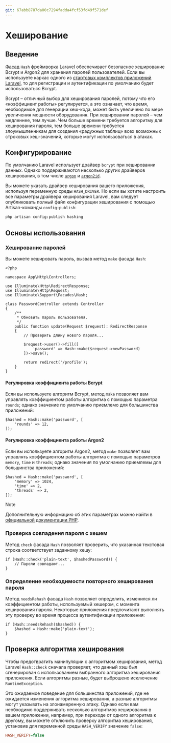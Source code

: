 ```yaml
---
git: 67abb8787da00c7294fadda4fcf53fd49f571def
---
```


# Хеширование

<a name="introduction"></a>
## Введение

[Фасад](/docs/{{version}}/facades) `Hash` фреймворка Laravel обеспечивает безопасное хеширование Bcrypt и Argon2 для хранения паролей пользователей. Если вы используете каркас одного из [стартовых комплектов приложений Laravel](starter-kits), то для регистрации и аутентификации по умолчанию будет использоваться Bcrypt.

Bcrypt – отличный выбор для хеширования паролей, потому что его «коэффициент работы» регулируется, а это означает, что время, необходимое для генерации хеш-кода, может быть увеличено по мере увеличения мощности оборудования. При хешировании паролей – чем медленнее, тем лучше. Чем больше времени требуется алгоритму для хеширования пароля, тем больше времени требуется злоумышленникам для создания «радужных таблиц» всех возможных строковых хеш-значений, которые могут использоваться в атаках.

<a name="configuration"></a>
## Конфигурирование

По умолчанию Laravel использует драйвер `bcrypt` при хешировании данных. Однако поддерживаются несколько других драйверов хеширования, в том числе [`argon`](https://en.wikipedia.org/wiki/Argon2) и [`argon2id`](https://en.wikipedia.org/wiki/Argon2).

Вы можете указать драйвер хеширования вашего приложения, используя переменную среды `HASH_DRIVER`. Но если вы хотите настроить все параметры драйвера хеширования Laravel, вам следует опубликовать полный файл конфигурации хеширования с помощью Artisan-команды `config:publish`:

```bash
php artisan config:publish hashing
```

<a name="basic-usage"></a>
## Основы использования

<a name="hashing-passwords"></a>
### Хеширование паролей

Вы можете хешировать пароль, вызвав метод `make` фасада `Hash`:

    <?php

    namespace App\Http\Controllers;

    use Illuminate\Http\RedirectResponse;
    use Illuminate\Http\Request;
    use Illuminate\Support\Facades\Hash;

    class PasswordController extends Controller
    {
        /**
         * Обновить пароль пользователя.
         */
        public function update(Request $request): RedirectResponse
        {
            // Проверить длину нового пароля...

            $request->user()->fill([
                'password' => Hash::make($request->newPassword)
            ])->save();

            return redirect('/profile');
        }
    }

<a name="adjusting-the-bcrypt-work-factor"></a>
#### Регулировка коэффициента работы Bcrypt

Если вы используете алгоритм Bcrypt, метод `make` позволяет вам управлять коэффициентом работы алгоритма с помощью параметра `rounds`; однако значение по умолчанию приемлемо для большинства приложений:

    $hashed = Hash::make('password', [
        'rounds' => 12,
    ]);

<a name="adjusting-the-argon2-work-factor"></a>
#### Регулировка коэффициента работы Argon2

Если вы используете алгоритм Argon2, метод `make` позволяет вам управлять коэффициентом работы алгоритма с помощью параметров `memory`, `time` и `threads`; однако значения по умолчанию приемлемы для большинства приложений:

    $hashed = Hash::make('password', [
        'memory' => 1024,
        'time' => 2,
        'threads' => 2,
    ]);

> [!NOTE]
> Дополнительную информацию об этих параметрах можно найти в [официальной документации PHP](https://www.php.net/manual/ru/function.password-hash.php).

<a name="verifying-that-a-password-matches-a-hash"></a>
### Проверка совпадения пароля с хешем

Метод `check` фасада `Hash` позволяет проверить, что указанная текстовая строка соответствует заданному хешу:

    if (Hash::check('plain-text', $hashedPassword)) {
        // Пароли совпадают...
    }

<a name="determining-if-a-password-needs-to-be-rehashed"></a>
### Определение необходимости повторного хеширования пароля

Метод `needsRehash` фасада `Hash` позволяет определить, изменился ли коэффициентом работы, используемый хешером, с момента хеширования пароля. Некоторые приложения предпочитают выполнять эту проверку во время процесса аутентификации приложения:

    if (Hash::needsRehash($hashed)) {
        $hashed = Hash::make('plain-text');
    }

<a name="hash-algorithm-verification"></a>
## Проверка алгоритма хеширования

Чтобы предотвратить манипуляции с алгоритмом хеширования, метод Laravel `Hash::check` сначала проверяет, что данный хэш был сгенерирован с использованием выбранного алгоритма хеширования приложения. Если алгоритмы разные, будет выброшено исключение `RuntimeException`.

Это ожидаемое поведение для большинства приложений, где не ожидается изменения алгоритма хеширования, а разные алгоритмы могут указывать на злонамеренную атаку. Однако если вам необходимо поддерживать несколько алгоритмов хеширования в вашем приложении, например, при переходе от одного алгоритма к другому, вы можете отключить проверку алгоритма хеширования, установив для переменной среды `HASH_VERIFY` значение `false`:

```ini
HASH_VERIFY=false
```
